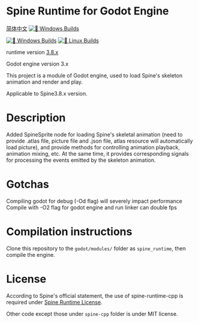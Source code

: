 # Spine Runtime for Godot Engine
[简体中文](readme_zh.md)
[![🚪 Windows Builds](https://github.com/2439905184/spine-runtime-for-godot/actions/workflows/windows.yml/badge.svg?branch=spine3.8)](https://github.com/2439905184/spine-runtime-for-godot/actions/workflows/windows.yml)

[![🚪 Windows Builds](https://github.com/rayxuln/spine-runtime-for-godot/actions/workflows/windows.yml/badge.svg?branch=spine3.8)](https://github.com/rayxuln/spine-runtime-for-godot/actions/workflows/windows.yml)
[![🐧 Linux Builds](https://github.com/rayxuln/spine-runtime-for-godot/actions/workflows/linux.yml/badge.svg?branch=spine3.8)](https://github.com/rayxuln/spine-runtime-for-godot/actions/workflows/linux.yml)

runtime version [3.8.x](https://github.com/EsotericSoftware/spine-runtimes/commit/63ef1938b9661dd44a966ec66b4d29edea2ffd1f)

Godot engine version 3.x

This project is a module of Godot engine, used to load Spine's skeleton animation and render and play.

Applicable to Spine3.8.x version.

# Description
Added SpineSprite node for loading Spine's skeletal animation (need to provide .atlas file, picture file and .json file, atlas resource will automatically load picture), and provide methods for controlling animation playback, animation mixing, etc. At the same time, it provides corresponding signals for processing the events emitted by the skeleton animation.

# Gotchas
Compiling godot for debug (-Od flag) will severely impact performance
Compile with -O2 flag for godot engine and run linker can double fps

# Compilation instructions
Clone this repository to the `godot/modules/` folder as `spine_runtime`, then compile the engine.

# License
According to Spine's official statement, the use of spine-runtime-cpp is required under [Spine Runtime License](https://github.com/EsotericSoftware/spine-runtimes/blob/3.8/LICENSE "Spine Runtime License").

Other code except those under `spine-cpp` folder is under MIT license.